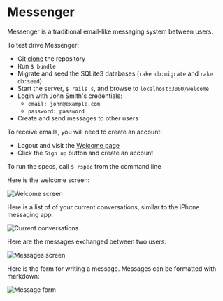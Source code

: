 # Messenger

Messenger is a traditional email-like messaging system between users.

To test drive Messenger:

- Git [clone](https://github.com/hpjaj/messaging-system.git) the repository
- Run `$ bundle`
- Migrate and seed the SQLite3 databases (`rake db:migrate` and `rake db:seed`)
- Start the server, `$ rails s`, and browse to `localhost:3000/welcome`
- Login with John Smith's credentials:
  - `email: john@example.com`
  - `password: password`
- Create and send messages to other users

To receive emails, you will need to create an account:
- Logout and visit the [Welcome page](localhost:3000/welcome)
- Click the `Sign up` button and create an account

To run the specs, call `$ rspec` from the command line


Here is the welcome screen:

![Welcome screen](http://hpjaj.com/web-images/messenger/welcome-screen.jpg)

Here is a list of of your current conversations, similar to the iPhone messaging app:

![Current conversations](http://hpjaj.com/web-images/messenger/conversations.jpg)

Here are the messages exchanged between two users:

![Messages screen](http://hpjaj.com/web-images/messenger/list-of-messages.jpg)

Here is the form for writing a message.  Messages can be formatted with markdown:

![Message form](http://hpjaj.com/web-images/messenger/new-message.jpg)